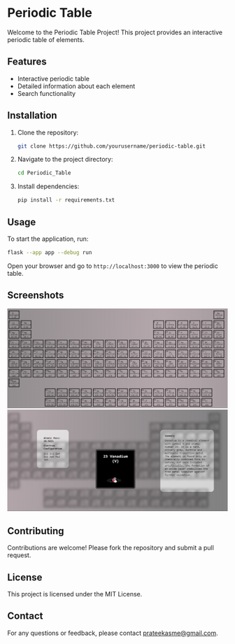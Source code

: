 
# Periodic Table

Welcome to the Periodic Table Project! This project provides an interactive periodic table of elements.

## Features

- Interactive periodic table
- Detailed information about each element
- Search functionality

## Installation

1. Clone the repository:
    ```bash
    git clone https://github.com/yourusername/periodic-table.git
    ```
2. Navigate to the project directory:
    ```bash
    cd Periodic_Table
    ```
3. Install dependencies:
    ```bash
    pip install -r requirements.txt
    ```

## Usage

To start the application, run:
```bash
flask --app app --debug run
```

Open your browser and go to `http://localhost:3000` to view the periodic table.


## Screenshots
![Screenshot of the Periodic Table](static/assets/files/Screenshot_02.png)
![Screenshot of the Element Box](static/assets/files/Screenshot_01.png)

## Contributing

Contributions are welcome! Please fork the repository and submit a pull request.

## License

This project is licensed under the MIT License.

## Contact

For any questions or feedback, please contact [prateekasme@gmail.com](mailto:prateekasme@gmail.com).















































